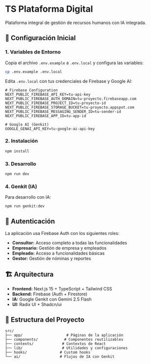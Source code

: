 # TS Plataforma Digital

Plataforma integral de gestión de recursos humanos con IA integrada.

## 🚀 Configuración Inicial

### 1. Variables de Entorno

Copia el archivo `.env.example` a `.env.local` y configura las variables:

```bash
cp .env.example .env.local
```

Edita `.env.local` con tus credenciales de Firebase y Google AI:

```env
# Firebase Configuration
NEXT_PUBLIC_FIREBASE_API_KEY=tu-api-key
NEXT_PUBLIC_FIREBASE_AUTH_DOMAIN=tu-proyecto.firebaseapp.com
NEXT_PUBLIC_FIREBASE_PROJECT_ID=tu-proyecto-id
NEXT_PUBLIC_FIREBASE_STORAGE_BUCKET=tu-proyecto.appspot.com
NEXT_PUBLIC_FIREBASE_MESSAGING_SENDER_ID=tu-sender-id
NEXT_PUBLIC_FIREBASE_APP_ID=tu-app-id

# Google AI (Genkit)
GOOGLE_GENAI_API_KEY=tu-google-ai-api-key
```

### 2. Instalación

```bash
npm install
```

### 3. Desarrollo

```bash
npm run dev
```

### 4. Genkit (IA)

Para desarrollo con IA:

```bash
npm run genkit:dev
```

## 🔐 Autenticación

La aplicación usa Firebase Auth con los siguientes roles:
- **Consultor:** Acceso completo a todas las funcionalidades
- **Empresario:** Gestión de empresa y empleados  
- **Empleado:** Acceso a funcionalidades básicas
- **Gestor:** Gestión de nóminas y reportes

## 🏗️ Arquitectura

- **Frontend:** Next.js 15 + TypeScript + Tailwind CSS
- **Backend:** Firebase (Auth + Firestore)
- **IA:** Google Genkit con Gemini 2.5 Flash
- **UI:** Radix UI + Shadcn/ui

## 📁 Estructura del Proyecto

```
src/
├── app/                    # Páginas de la aplicación
├── components/            # Componentes reutilizables
├── contexts/             # Contextos de React
├── lib/                  # Utilidades y configuraciones
├── hooks/               # Custom hooks
└── ai/                  # Flujos de IA con Genkit
```
